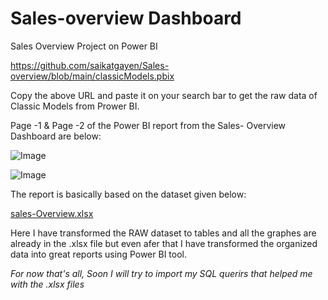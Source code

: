 # Sales-overview Dashboard
Sales Overview Project on Power BI

https://github.com/saikatgayen/Sales-overview/blob/main/classicModels.pbix

Copy the above URL and paste it on your search bar to get the raw data of Classic Models from Prower BI.

Page -1 & Page -2 of the Power BI report from the Sales- Overview Dashboard are below:

![Image](https://github.com/user-attachments/assets/21e2e904-e888-4fbd-980a-2235890dc5a5)

![Image](https://github.com/user-attachments/assets/c8862a70-b892-4c4c-aa1f-7a0ef96dd263)

The report is basically based on the dataset given below: 

[sales-Overview.xlsx](https://github.com/user-attachments/files/20632383/sales-Overview.xlsx)

Here I have transformed the RAW dataset to tables and all the graphes are already in the .xlsx file but even afer that I have transformed the organized data into great reports using Power BI tool.

*For now that's all, Soon I will try to import my SQL querirs that helped me with the .xlsx files*

